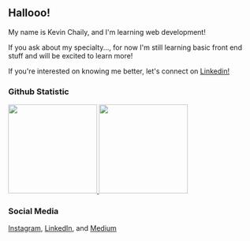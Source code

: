 ## Hallooo!

My name is Kevin Chaily, and I'm learning web development!

If you ask about my specialty..., for now I'm still learning basic front end stuff and will be excited to learn more!

If you're interested on knowing me better, let's connect on [Linkedin!](https://www.linkedin.com/in/kevinchaily/)

### Github Statistic
<p align="left">
<a href="https://github.com/penuliscode">
  <img height="180em" src="https://github-readme-stats-eight-theta.vercel.app/api?username=chailykevin&show_icons=true&theme=algolia&include_all_commits=true&count_private=true"/>
  <img height="180em" src="https://github-readme-stats-eight-theta.vercel.app/api/top-langs/?username=chailykevin&layout=compact&theme=algolia"/>
</a>
</p>

### Social Media
<a href="https://www.instagram.com/kefinchai_/" target="_blank">Instagram</a>,
<a href="https://www.linkedin.com/in/kevinchaily/" target="_blank">LinkedIn</a>, and
<a href="https://medium.com/@chailykevin" target="_blank">Medium</a>
